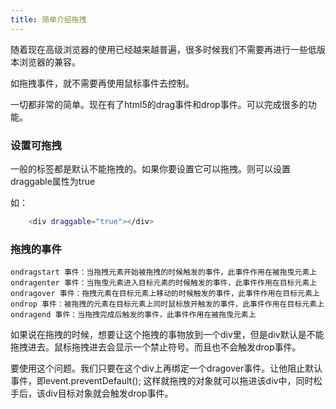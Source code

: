 ```yaml
---
title: 简单介绍拖拽
---
```


随着现在高级浏览器的使用已经越来越普遍，很多时候我们不需要再进行一些低版本浏览器的兼容。

如拖拽事件，就不需要再使用鼠标事件去控制。

一切都非常的简单。现在有了html5的drag事件和drop事件。可以完成很多的功能。

<!-- More -->

### 设置可拖拽

一般的标签都是默认不能拖拽的。如果你要设置它可以拖拽。则可以设置draggable属性为true

如：

```bash
    <div draggable="true"></div>
```

### 拖拽的事件

    ondragstart 事件：当拖拽元素开始被拖拽的时候触发的事件，此事件作用在被拖曳元素上
    ondragenter 事件：当拖曳元素进入目标元素的时候触发的事件，此事件作用在目标元素上
    ondragover 事件：拖拽元素在目标元素上移动的时候触发的事件，此事件作用在目标元素上
    ondrop 事件：被拖拽的元素在目标元素上同时鼠标放开触发的事件，此事件作用在目标元素上
    ondragend 事件：当拖拽完成后触发的事件，此事件作用在被拖曳元素上

如果说在拖拽的时候，想要让这个拖拽的事物放到一个div里，但是div默认是不能拖拽进去。鼠标拖拽进去会显示一个禁止符号。而且也不会触发drop事件。

要使用这个问题。我们只要在这个div上再绑定一个dragover事件。让他阻止默认事件，即event.preventDefault();
这样就拖拽的对象就可以拖进该div中，同时松手后，该div目标对象就会触发drop事件。